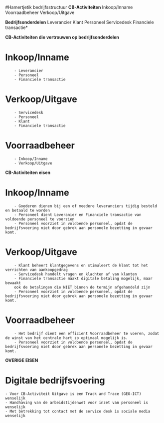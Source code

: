 #Hamertjetik bedrijfsstructuur
**CB-Activiteiten**
Inkoop/Inname
Voorraadbeheer
Verkoop/Uitgave

**Bedrijfsonderdelen**
Leverancier
Klant
Personeel
Servicedesk
Financiele transactie*


**CB-Activiteiten die vertrouwen op bedrijfsonderdelen**
#    Inkoop/Inname
        - Leverancier
        - Personeel
        - Financiele transactie

#    Verkoop/Uitgave
        - Servicedesk
        - Personeel
        - Klant
        - Financiele transactie

#    Voorraadbeheer
        - Inkoop/Inname
        - Verkoop/Uitgave

**CB-Activiteiten eisen**

#   Inkoop/Inname
        - Goederen dienen bij een of meedere leveranciers tijdig besteld en betaald te worden
        - Personeel dient Leveranier en Financiele transactie van voldoende personeel te voorzien
        - Personeel voorziet in voldoende personeel, opdat de bedrijfsvoering niet door gebrek aan personele bezetting in gevaar komt.

#   Verkoop/Uitgave
        - Klant beheert klantgegevens en stimuleert de klant tot het verrichten van aankoopgedrag
        - Servicedesk handelt vragen en klachten af van klanten
        - Financiele transactie maakt digitale betaling mogelijk, maar bewaakt
        ook de betalingen die NIET binnen de termijn afgehandeld zijn
        - Personeel voorziet in voldoende personeel, opdat de bedrijfsvoering niet door gebrek aan personele bezetting in gevaar komt.

#    Voorraadbeheer
        - Het bedrijf dient een efficient Voorraadbeheer te voeren, zodat de winst van het centrale hart zo optimaal mogelijk is.
        - Personeel voorziet in voldoende personeel, opdat de bedrijfsvoering niet door gebrek aan personele bezetting in gevaar komt.





**OVERIGE EISEN**
#   Digitale bedrijfsvoering
    - Voor CB-Activiteit Uitgave is een Track and Trace (GEO-ICT) wenselijk
    - Handhaving van de arbeidstijdenwet voor inzet van personeel is wenselijk
    - Met betrekking tot contact met de service desk is sociale media wenselijk
